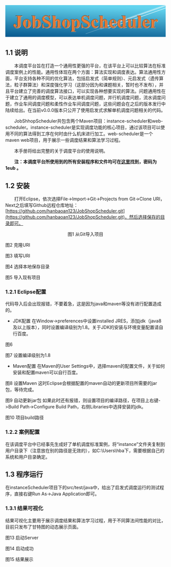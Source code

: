 ![](https://github.com/hanbaoan123/image/blob/master/logo.png)

## 1.1 说明
&emsp;&emsp;本调度平台旨在打造一个通用性更强的平台，在该平台上可以比较算法在标准调度案例上的性能。通用性体现在两个方面：算法实现和调度表达。算法通用性方面，平台支持各种不同的优化算法，包括启发式（简单规则）、元启发式（遗传算法，粒子群算法）和深度强化学习（这部分因为和课题相关，暂时也不发布），并且平台建立了完善的调度算法接口，可以实现各种想要实现的算法。问题通用性在于建立了通用的调度模型，可以表达单机调度问题，并行机调度问题，流水调度问题，作业车间调度问题和柔性作业车间调度问题，这些问题会在之后的版本发行中陆续给出。在当前v0.0.0版本只公开了使用启发式求解单机调度问题相关的代码。

&emsp;&emsp;JobShhopScheduler共包含两个Maven项目：instance-scheduler和web-scheduler。instance-scheduler是实现调度功能的核心项目，通过该项目可以使用不同的算法得到工序在何时由什么机床进行加工。web-scheduler是一个maven web项目，用于展示一些调度结果和算法学习过程。

&emsp;&emsp;本手册将给出完整的关于调度平台的使用说明。

&emsp;&emsp;**注：本调度平台所使用到的所有安装程序和文件均可在[这里](https://pan.baidu.com/s/1IFEVoFPbcUszYEfOZtpICw)找到，密码为1eub
。**

## 1.2 安装

&emsp;&emsp;打开Eclipse，依次选择File->Import->Git->Projects from Git->Clone URI，Next之后填写Github远程仓库地址：[https://github.com/hanbaoan123/JobShopScheduler.git](https://github.com/hanbaoan123/JobShopScheduler.git)，然后选择保存的目录即可。
 
<center>图1 从Git导入项目</center>
 
图2 克隆URI
 
图3 填写URI
 
图4 选择本地保存目录
 
图5 导入现有项目
### 1.2.1 Eclipse配置
代码导入后会出现报错，不要着急，这是因为java和maven等没有进行配置造成的。
* JDK配置
在Window->preferences中设置installed JRES，添加jdk（java8及以上版本），同时设置编译级别为1.8。关于JDK的安装与环境变量配置请自行百度。
 
图6 
 
图7 设置编译级别为1.8
* Maven配置
在Maven的User Settings中，选择maven的配置文件，关于如何安装和配置maven可以自行百度。
 
图8 设置Maven
这时Eclipse会根据配置的maven自动的更新项目所需要的jar包，等待完成。
 
图9 自动更新jar包
如果此时还有报错，则设置项目的编译路径，在项目上右键->Build Path->Configure Build Path，右侧Libraries中选择安装的jdk。
 
图10 项目build路径
### 1.2.2 案例配置
在该调度平台中已经事先生成好了单机调度标准案例，将“instance”文件夹复制到用户目录下（注意放在别的路径是无效的），如C:\Users\hba下，需要根据自己的系统和用户目录确定。
## 1.3 程序运行
在instanceScheduler项目下的src/test/java中，给出了启发式调度运行的测试程序，直接右键Run As->Java Application即可。
### 1.3.1 结果可视化
结果可视化主要用于展示调度结果和算法学习过程，用于不同算法间性能的对比，目前只发布了甘特图的动态展示页面。
 
图13 启动Server
 
图14 启动成功
 
图15 结果展示
